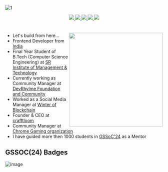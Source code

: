 <!--- ------------------------------------------------------------------------------------------------------------------------------------------------------ -->
<!--- -- Custom Designed Banner ---------------------------------------------------------------------------------------------------------------------------- -->
<!--- ------------------------------------------------------------------------------------------------------------------------------------------------------ -->

![1](https://github.com/user-attachments/assets/ec7a90d8-1725-413c-85de-9a94ad469808)

<!--- ------------------------------------------------------------------------------------------------------------------------------------------------------ -->
<!--- -- Social media Links ----------------------------------------------------------------------------------------------------------------------------- -->
<!--- ------------------------------------------------------------------------------------------------------------------------------------------------------ -->
<p align="center"> 
<a href="#">
         <img src="https://img.shields.io/badge/LinkedIn-0077B5?style=for-the-badge&logo=linkedin&logoColor=white" />
</a>
<a href="#">
         <img src="https://img.shields.io/badge/Instagram-E4405F?style=for-the-badge&logo=instagram&logoColor=white" />
</a>
<a href="#">
	<img src="https://img.shields.io/badge/linktree-39E09B?style=for-the-badge&logo=linktree&logoColor=white" />
</a>

<a href="#">
	<img src="https://img.shields.io/badge/Pinterest-%23E60023.svg?&style=for-the-badge&logo=Pinterest&logoColor=white" />
</a>

<a href="#">
	<img src="https://img.shields.io/badge/-Behance-blue?style=for-the-badge&logo=behance&logoColor=white" />
</a>
</p>

<!--- ------------------------------------------------------------------------------------------------------------------------------------------------------ -->
<!--- -- My Info ----------------------------------------------------------------------------------------------------------------------------- -->
<!--- ------------------------------------------------------------------------------------------------------------------------------------------------------ -->
# 
<img align="right" width="300px" src="https://github.com/user-attachments/assets/7fbe5c11-b6ed-43d0-94c9-05d7720b6455">

- Let's build from here...
- Frontend Developer from [India](https://en.wikipedia.org/wiki/India) 
- Final Year Student of B.Tech (Computer Science Engineering) at [SR Institute of Management & Technology](https://srimt.co.in/b-tech/)
- Currently working as Community Manager at [DevRhylme Foundation and Community](https://www.devrhylme.org/)
- Worked as a Social Media Manager at [Winter of Blockchain](https://gssoc.girlscript.tech/wob)
- Founder & CEO at [crafftloom](https://www.linkedin.com/company/crafftloom/)
- Community Manager at [Chrome Gaming organization](https://www.linkedin.com/company/chromegaming/)
- I have guided more then 1000 students in [GSSoC'24](https://gssoc.girlscript.tech/) as a Mentor

<!--<h4><img align="center" height="20" src="https://github.com/user-attachments/assets/8dd3cc95-efe4-4dce-bea1-1e5778456bb4"> As a Girlscript Summer of Code contributor, i have worked on impactful open-source projects, gained hands-on coding experience, and collaborate with experienced mentors to enhance your skills and contribute to the tech community.</h4>-->

## GSSOC(24) Badges 
![image](https://github.com/RamakrushnaBiswal/RamakrushnaBiswal/assets/125277258/73a5969d-b2cf-4263-bfd7-d9de67545902)

